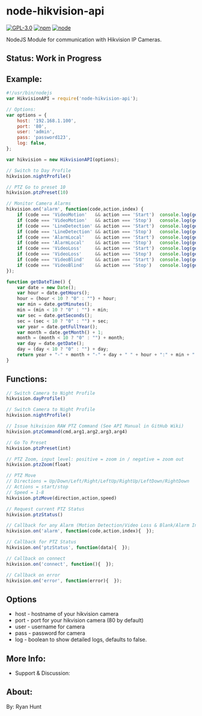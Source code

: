 # node-hikvision-api

[![GPL-3.0](https://img.shields.io/badge/license-GPL-blue.svg)]()
[![npm](https://img.shields.io/npm/v/npm.svg)]()
[![node](https://img.shields.io/node/v/gh-badges.svg)]()

NodeJS Module for communication with Hikvision IP Cameras.

## Status: Work in Progress

## Example:
```javascript
#!/usr/bin/nodejs
var HikvisionAPI = require('node-hikvision-api');

// Options:
var options = {
	host: '192.168.1.100',
	port: '80',
	user: 'admin',
	pass: 'password123',
	log: false,
};

var hikvision = new HikvisionAPI(options);

// Switch to Day Profile
hikvision.nightProfile()

// PTZ Go to preset 10
hikvision.ptzPreset(10)

// Monitor Camera Alarms
hikvision.on('alarm', function(code,action,index) {
	if (code === 'VideoMotion'   && action === 'Start')  console.log(getDateTime() + ' Channel ' + index + ': Video Motion Detected')
	if (code === 'VideoMotion'   && action === 'Stop')   console.log(getDateTime() + ' Channel ' + index + ': Video Motion Ended')
	if (code === 'LineDetection' && action === 'Start')  console.log(getDateTime() + ' Channel ' + index + ': Line Cross Detected')
	if (code === 'LineDetection' && action === 'Stop')   console.log(getDateTime() + ' Channel ' + index + ': Line Cross Ended')
	if (code === 'AlarmLocal'    && action === 'Start')  console.log(getDateTime() + ' Channel ' + index + ': Local Alarm Triggered: ' + index)
	if (code === 'AlarmLocal'    && action === 'Stop')   console.log(getDateTime() + ' Channel ' + index + ': Local Alarm Ended: ' + index)
	if (code === 'VideoLoss'     && action === 'Start')  console.log(getDateTime() + ' Channel ' + index + ': Video Lost!')
	if (code === 'VideoLoss'     && action === 'Stop')   console.log(getDateTime() + ' Channel ' + index + ': Video Found!')
	if (code === 'VideoBlind'    && action === 'Start')  console.log(getDateTime() + ' Channel ' + index + ': Video Blind!')
	if (code === 'VideoBlind'    && action === 'Stop')   console.log(getDateTime() + ' Channel ' + index + ': Video Unblind!')
});

function getDateTime() {
	var date = new Date();
	var hour = date.getHours();
	hour = (hour < 10 ? "0" : "") + hour;
	var min = date.getMinutes();
	min = (min < 10 ? "0" : "") + min;
	var sec = date.getSeconds();
	sec = (sec < 10 ? "0" : "") + sec;
	var year = date.getFullYear();
	var month = date.getMonth() + 1;
	month = (month < 10 ? "0" : "") + month;
	var day = date.getDate();
	day = (day < 10 ? "0" : "") + day;
	return year + "-" + month + "-" + day + " " + hour + ":" + min + ":" + sec;
}
```

## Functions:
```javascript
// Switch Camera to Night Profile
hikvision.dayProfile()

// Switch Camera to Night Profile
hikvision.nightProfile()

// Issue hikvision RAW PTZ Command (See API Manual in GitHub Wiki)
hikvision.ptzCommand(cmd,arg1,arg2,arg3,arg4)

// Go To Preset
hikvision.ptzPreset(int)

// PTZ Zoom, input level: positive = zoom in / negative = zoom out
hikvision.ptzZoom(float)

// PTZ Move
// Directions = Up/Down/Left/Right/LeftUp/RightUp/LeftDown/RightDown
// Actions = start/stop
// Speed = 1-8
hikvision.ptzMove(direction,action,speed)

// Request current PTZ Status
hikvision.ptzStatus()

// Callback for any Alarm (Motion Detection/Video Loss & Blank/Alarm Inputs)
hikvision.on('alarm', function(code,action,index){  });

// Callback for PTZ Status
hikvision.on('ptzStatus', function(data){  });

// Callback on connect
hikvision.on('connect', function(){  });

// Callback on error
hikvision.on('error', function(error){  });

```

## Options
* host - hostname of your hikvision camera
* port - port for your hikvision camera (80 by default)
* user - username for camera
* pass - password for camera
* log - boolean to show detailed logs, defaults to false.

## More Info:
* Support & Discussion:

## About:
By: Ryan Hunt
